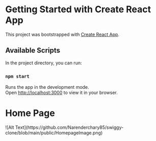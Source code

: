 # Getting Started with Create React App

This project was bootstrapped with [Create React App](https://github.com/facebook/create-react-app).

## Available Scripts

In the project directory, you can run:

### `npm start`

Runs the app in the development mode.\
Open [http://localhost:3000](http://localhost:3000) to view it in your browser.

<h1>Home Page</h1>
![Alt Text](https://github.com/Narenderchary85/swiggy-clone/blob/main/public/HomepageImage.png)



